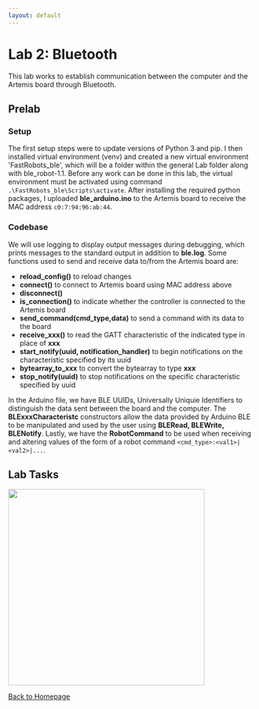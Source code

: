 ```yaml
---
layout: default
---
```


# Lab 2: Bluetooth

This lab works to establish communication between the computer and the Artemis board through Bluetooth.

## Prelab

### Setup
The first setup steps were to update versions of Python 3 and pip. I then installed virtual environment (venv) and created a new virtual environment 'FastRobots_ble', which will be a folder within the general Lab folder along with ble_robot-1.1. Before any work can be done in this lab, the virtual environment must be activated using command `.\FastRobots_ble\Scripts\activate`. After installing the required python packages, I uploaded **ble_arduino.ino** to the Artemis board to receive the MAC address `c0:7:94:96:ab:44`.

### Codebase
We will use logging to display output messages during debugging, which prints messages to the standard output in addition to **ble.log**.
Some functions used to send and receive data to/from the Artemis board are:
* **reload_config()** to reload changes
* **connect()** to connect to Artemis board using MAC address above
* **disconnect()**
* **is_connection()** to indicate whether the controller is connected to the Artemis board
* **send_command(cmd_type,data)** to send a command with its data to the board
* **receive_xxx()** to read the GATT characteristic of the indicated type in place of **xxx**
* **start_notify(uuid, notification_handler)** to begin notifications on the characteristic specified by its uuid
* **bytearray_to_xxx** to convert the bytearray to type **xxx**
* **stop_notify(uuid)** to stop notifications on the specific characteristic specified by uuid

In the Arduino file, we have BLE UUIDs, Universally Uniquie Identifiers to distinguish the data sent between the board and the computer. The **BLExxxCharacteristc** constructors allow the data provided by Arduino BLE to be manipulated and used by the user using **BLERead, BLEWrite, BLENotify**. Lastly, we have the **RobotCommand** to be used when receiving and altering values of the form of a robot command `<cmd_type>:<val1>|<val2>|...`.

## Lab Tasks

<img src="/FastRobotsSP23/assets/images/construction.jpg" class="center" style="height: 400px;"/>

[Back to Homepage](../)

